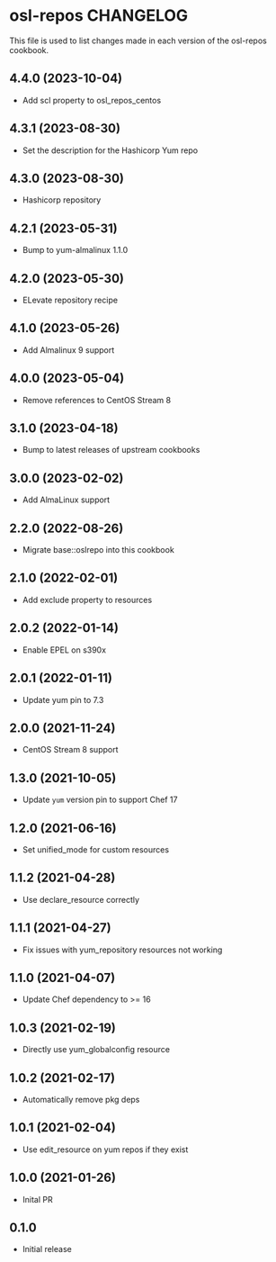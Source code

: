 # osl-repos CHANGELOG

This file is used to list changes made in each version of the osl-repos cookbook.

4.4.0 (2023-10-04)
------------------
- Add scl property to osl_repos_centos

4.3.1 (2023-08-30)
------------------
- Set the description for the Hashicorp Yum repo

4.3.0 (2023-08-30)
------------------
- Hashicorp repository

4.2.1 (2023-05-31)
------------------
- Bump to yum-almalinux 1.1.0

4.2.0 (2023-05-30)
------------------
- ELevate repository recipe

4.1.0 (2023-05-26)
------------------
- Add Almalinux 9 support

4.0.0 (2023-05-04)
------------------
- Remove references to CentOS Stream 8

3.1.0 (2023-04-18)
------------------
- Bump to latest releases of upstream cookbooks

3.0.0 (2023-02-02)
------------------
- Add AlmaLinux support

2.2.0 (2022-08-26)
------------------
- Migrate base::oslrepo into this cookbook

2.1.0 (2022-02-01)
------------------
- Add exclude property to resources

2.0.2 (2022-01-14)
------------------
- Enable EPEL on s390x

2.0.1 (2022-01-11)
------------------
- Update yum pin to 7.3

2.0.0 (2021-11-24)
------------------
- CentOS Stream 8 support

1.3.0 (2021-10-05)
------------------
- Update `yum` version pin to support Chef 17

1.2.0 (2021-06-16)
------------------
- Set unified_mode for custom resources

1.1.2 (2021-04-28)
------------------
- Use declare_resource correctly

1.1.1 (2021-04-27)
------------------
- Fix issues with yum_repository resources not working

1.1.0 (2021-04-07)
------------------
- Update Chef dependency to >= 16

1.0.3 (2021-02-19)
------------------
- Directly use yum_globalconfig resource

1.0.2 (2021-02-17)
------------------
- Automatically remove pkg deps

1.0.1 (2021-02-04)
------------------
- Use edit_resource on yum repos if they exist

1.0.0 (2021-01-26)
------------------
- Inital PR 

## 0.1.0

- Initial release
